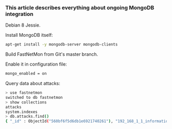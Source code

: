 ### This article describes everything about ongoing MongoDB integration

Debian 8 Jessie.

Install MongoDB itself:
```bash
apt-get install -y mongodb-server mongodb-clients
```

Build FastNetMon from Git's master branch.

Enable it in configuration file:
```bash
mongo_enabled = on
```

Query data about attacks:
```bash
> use fastnetmon
switched to db fastnetmon
> show collections
attacks
system.indexes
> db.attacks.find()
{ "_id" : ObjectId("560bf6f5d6db1e6921740261"), "192_168_1_1_information_30_09_15_16:51:33" : { "ip" : "192.168.1.1", "attack_details" : { "attack_type" : "syn_flood", "initial_attack_power" : 11495, "peak_attack_power" : 11495, "attack_direction" : "incoming", "attack_protocol" : "tcp", "total_incoming_traffic" : 689822, "total_outgoing_traffic" : 0, "total_incoming_pps" : 11495, "total_outgoing_pps" : 0, "total_incoming_flows" : 0, "total_outgoing_flows" : 0, "average_incoming_traffic" : 689822, "average_outgoing_traffic" : 0, "average_incoming_pps" : 11495, "average_outgoing_pps" : 0, "average_incoming_flows" : 0, "average_outgoing_flows" : 0, "incoming_ip_fragmented_traffic" : 0, "outgoing_ip_fragmented_traffic" : 0, "incoming_ip_fragmented_pps" : 0, "outgoing_ip_fragmented_pps" : 0, "incoming_tcp_traffic" : 43615380, "outgoing_tcp_traffic" : 0, "incoming_tcp_pps" : 726922, "outgoing_tcp_pps" : 0, "incoming_syn_tcp_traffic" : 43615380, "outgoing_syn_tcp_traffic" : 0, "incoming_syn_tcp_pps" : 726923, "outgoing_syn_tcp_pps" : 0, "incoming_udp_traffic" : 0, "outgoing_udp_traffic" : 0, "incoming_udp_pps" : 0, "outgoing_udp_pps" : 0, "incoming_icmp_traffic" : 0, "outgoing_icmp_traffic" : 0, "incoming_icmp_pps" : 0, "outgoing_icmp_pps" : 0 } } }
```
